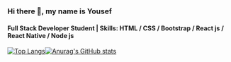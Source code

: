 
### Hi there 👋, my name is Yousef
#### Full Stack Developer Student | Skills: HTML / CSS / Bootstrap / React js / React Native / Node js

[![Top Langs](https://github-readme-stats.vercel.app/api/top-langs/?username=YousefProjects&langs_count=8)](https://github.com/YousefProjects/github-readme-stats)[![Anurag's GitHub stats](https://github-readme-stats.vercel.app/api?username=YousefProjects)](https://github.com/YousefProjects/github-readme-stats)
